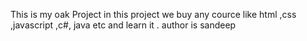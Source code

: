 This is my oak Project in this project we buy any cource like html ,css ,javascript ,c#, java etc and learn it . 
author is sandeep
